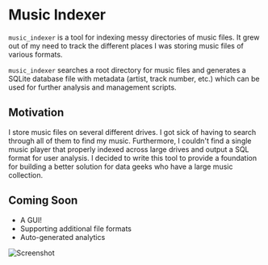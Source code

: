 # Music Indexer

`music_indexer` is a tool for indexing messy directories of music files. It grew out of my need to track the different places
I was storing music files of various formats.

`music_indexer` searches a root directory for music files and generates a SQLite database file with metadata (artist, track 
number, etc.) which can be used for further analysis and management scripts.

## Motivation

I store music files on several different drives. I got sick of having to search through all of them to find my music. 
Furthermore, I couldn't find a single music player that properly indexed across large drives and output a SQL format
for user analysis. I decided to write this tool to provide a foundation for building a better solution for data geeks
who have a large music collection.

## Coming Soon

- A GUI!
- Supporting additional file formats
- Auto-generated analytics

![Screenshot](http://rquinlivan.net/wp-content/uploads/2020/05/Screen-Shot-2020-05-30-at-23.28.47-PM.png)
